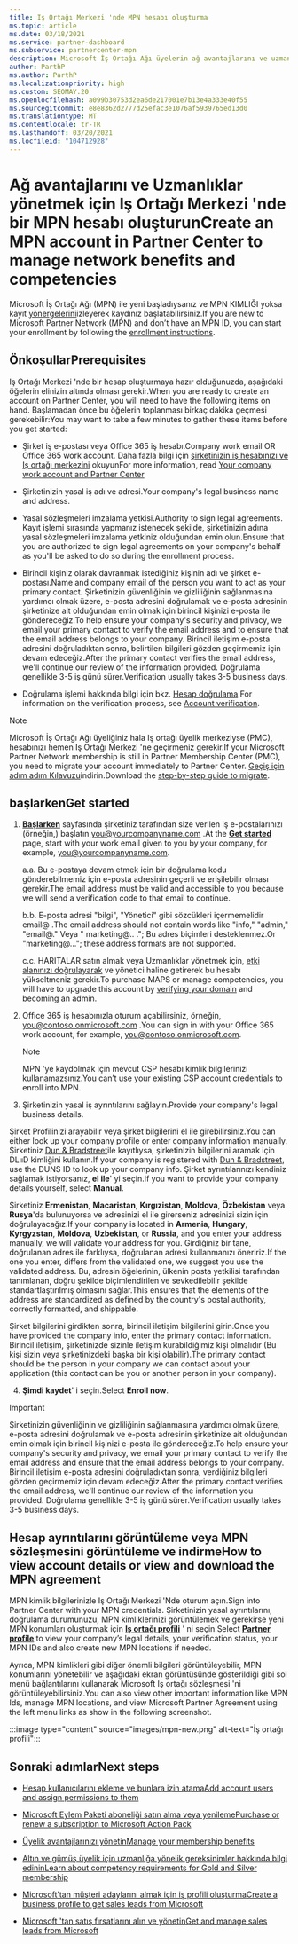 ```yaml
---
title: Iş Ortağı Merkezi 'nde MPN hesabı oluşturma
ms.topic: article
ms.date: 03/18/2021
ms.service: partner-dashboard
ms.subservice: partnercenter-mpn
description: Microsoft İş Ortağı Ağı üyelerin ağ avantajlarını ve uzmanlarını yönetmek için bir Iş Ortağı Merkezi hesabı nasıl oluşturabileceğinizi öğrenin.
author: ParthP
ms.author: ParthP
ms.localizationpriority: high
ms.custom: SEOMAY.20
ms.openlocfilehash: a099b30753d2ea6de217001e7b13e4a333e40f55
ms.sourcegitcommit: e8e8362d2777d25efac3e1076af5939765ed13d0
ms.translationtype: MT
ms.contentlocale: tr-TR
ms.lasthandoff: 03/20/2021
ms.locfileid: "104712928"
---
```

# <a name="create-an-mpn-account-in-partner-center-to-manage-network-benefits-and-competencies"></a><span data-ttu-id="8a75a-103">Ağ avantajlarını ve Uzmanlıklar yönetmek için Iş Ortağı Merkezi 'nde bir MPN hesabı oluşturun</span><span class="sxs-lookup"><span data-stu-id="8a75a-103">Create an MPN account in Partner Center to manage network benefits and competencies</span></span>


<span data-ttu-id="8a75a-104">Microsoft İş Ortağı Ağı (MPN) ile yeni başladıysanız ve MPN KIMLIĞI yoksa kayıt [yönergelerini](https://partner.microsoft.com/dashboard/account/v3/enrollment/introduction/partnership)izleyerek kaydınız başlatabilirsiniz.</span><span class="sxs-lookup"><span data-stu-id="8a75a-104">If you are new to Microsoft Partner Network (MPN) and don’t have an MPN ID, you can start your enrollment by following the [enrollment instructions](https://partner.microsoft.com/dashboard/account/v3/enrollment/introduction/partnership).</span></span>

## <a name="prerequisites"></a><span data-ttu-id="8a75a-105">Önkoşullar</span><span class="sxs-lookup"><span data-stu-id="8a75a-105">Prerequisites</span></span> 

<span data-ttu-id="8a75a-106">Iş Ortağı Merkezi 'nde bir hesap oluşturmaya hazır olduğunuzda, aşağıdaki öğelerin elinizin altında olması gerekir.</span><span class="sxs-lookup"><span data-stu-id="8a75a-106">When you are ready to create an account on Partner Center, you will need to have the following items on hand.</span></span>  <span data-ttu-id="8a75a-107">Başlamadan önce bu öğelerin toplanması birkaç dakika geçmesi gerekebilir:</span><span class="sxs-lookup"><span data-stu-id="8a75a-107">You may want to take a few minutes to gather these items before you get started:</span></span>

- <span data-ttu-id="8a75a-108">Şirket iş e-postası veya Office 365 iş hesabı.</span><span class="sxs-lookup"><span data-stu-id="8a75a-108">Company work email OR Office 365 work account.</span></span> <span data-ttu-id="8a75a-109">Daha fazla bilgi için [şirketinizin iş hesabınızı ve Iş ortağı merkezini](azure-active-directory-tenants-and-partner-center.md) okuyun</span><span class="sxs-lookup"><span data-stu-id="8a75a-109">For more information, read [Your company work account and Partner Center](azure-active-directory-tenants-and-partner-center.md)</span></span> 
 
- <span data-ttu-id="8a75a-110">Şirketinizin yasal iş adı ve adresi.</span><span class="sxs-lookup"><span data-stu-id="8a75a-110">Your company's legal business name and address.</span></span>

- <span data-ttu-id="8a75a-111">Yasal sözleşmeleri imzalama yetkisi.</span><span class="sxs-lookup"><span data-stu-id="8a75a-111">Authority to sign legal agreements.</span></span> <span data-ttu-id="8a75a-112">Kayıt işlemi sırasında yapmanız istenecek şekilde, şirketinizin adına yasal sözleşmeleri imzalama yetkiniz olduğundan emin olun.</span><span class="sxs-lookup"><span data-stu-id="8a75a-112">Ensure that you are authorized to sign legal agreements on your company's behalf as you'll be asked to do so during the enrollment process.</span></span>

- <span data-ttu-id="8a75a-113">Birincil kişiniz olarak davranmak istediğiniz kişinin adı ve şirket e-postası.</span><span class="sxs-lookup"><span data-stu-id="8a75a-113">Name and company email of the person you want to act as your primary contact.</span></span> <span data-ttu-id="8a75a-114">Şirketinizin güvenliğinin ve gizliliğinin sağlanmasına yardımcı olmak üzere, e-posta adresini doğrulamak ve e-posta adresinin şirketinize ait olduğundan emin olmak için birincil kişinizi e-posta ile göndereceğiz.</span><span class="sxs-lookup"><span data-stu-id="8a75a-114">To help ensure your company's security and privacy, we email your primary contact to verify the email address and to ensure that the email address belongs to your company.</span></span> <span data-ttu-id="8a75a-115">Birincil iletişim e-posta adresini doğruladıktan sonra, belirtilen bilgileri gözden geçirmemiz için devam edeceğiz.</span><span class="sxs-lookup"><span data-stu-id="8a75a-115">After the primary contact verifies the email address, we'll continue our review of the information provided.</span></span> <span data-ttu-id="8a75a-116">Doğrulama genellikle 3-5 iş günü sürer.</span><span class="sxs-lookup"><span data-stu-id="8a75a-116">Verification usually takes 3-5 business days.</span></span> 

- <span data-ttu-id="8a75a-117">Doğrulama işlemi hakkında bilgi için bkz. [Hesap doğrulama](verification-responses.md).</span><span class="sxs-lookup"><span data-stu-id="8a75a-117">For information on the verification process, see [Account verification](verification-responses.md).</span></span>

>[!NOTE]
><span data-ttu-id="8a75a-118">Microsoft İş Ortağı Ağı üyeliğiniz hala Iş ortağı üyelik merkeziyse (PMC), hesabınızı hemen Iş Ortağı Merkezi 'ne geçirmeniz gerekir.</span><span class="sxs-lookup"><span data-stu-id="8a75a-118">If your Microsoft Partner Network membership is still in Partner Membership Center (PMC), you need to migrate your account immediately to Partner Center.</span></span> <span data-ttu-id="8a75a-119">[Geçiş için adım adım Kılavuzu](https://assetsprod.microsoft.com/mpn/migrate-pmc-pc-mpa-guide.pptx)indirin.</span><span class="sxs-lookup"><span data-stu-id="8a75a-119">Download the [step-by-step guide to migrate](https://assetsprod.microsoft.com/mpn/migrate-pmc-pc-mpa-guide.pptx).</span></span>

## <a name="get-started"></a><span data-ttu-id="8a75a-120">başlarken</span><span class="sxs-lookup"><span data-stu-id="8a75a-120">Get started</span></span>

1. <span data-ttu-id="8a75a-121">[**Başlarken**](https://partner.microsoft.com/dashboard/account/v3/enrollment/introduction/partnership) sayfasında şirketiniz tarafından size verilen iş e-postalarınızı (örneğin,) başlatın you@yourcompanyname.com .</span><span class="sxs-lookup"><span data-stu-id="8a75a-121">At the [**Get started**](https://partner.microsoft.com/dashboard/account/v3/enrollment/introduction/partnership) page, start with your work email given to you by your company, for example, you@yourcompanyname.com.</span></span>

 
    <span data-ttu-id="8a75a-122">a.</span><span class="sxs-lookup"><span data-stu-id="8a75a-122">a.</span></span>  <span data-ttu-id="8a75a-123">Bu e-postaya devam etmek için bir doğrulama kodu gönderebilmemiz için e-posta adresinin geçerli ve erişilebilir olması gerekir.</span><span class="sxs-lookup"><span data-stu-id="8a75a-123">The email address must be valid and accessible to you because we will send a verification code to that email to continue.</span></span>

    <span data-ttu-id="8a75a-124">b.</span><span class="sxs-lookup"><span data-stu-id="8a75a-124">b.</span></span>  <span data-ttu-id="8a75a-125">E-posta adresi "bilgi", "Yönetici" gibi sözcükleri içermemelidir email@ .</span><span class="sxs-lookup"><span data-stu-id="8a75a-125">The email address should not contain words like "info," "admin," "email@."</span></span> <span data-ttu-id="8a75a-126">Veya " marketing@.. ."; Bu adres biçimleri desteklenmez.</span><span class="sxs-lookup"><span data-stu-id="8a75a-126">Or "marketing@..."; these address formats are not supported.</span></span>

    <span data-ttu-id="8a75a-127">c.</span><span class="sxs-lookup"><span data-stu-id="8a75a-127">c.</span></span>  <span data-ttu-id="8a75a-128">HARITALAR satın almak veya Uzmanlıklar yönetmek için, [etki alanınızı doğrulayarak](become-global-admin.md) ve yönetici haline getirerek bu hesabı yükseltmeniz gerekir.</span><span class="sxs-lookup"><span data-stu-id="8a75a-128">To purchase MAPS or manage competencies, you will have to upgrade this account by [verifying your domain](become-global-admin.md) and becoming an admin.</span></span> 

2. <span data-ttu-id="8a75a-129">Office 365 iş hesabınızla oturum açabilirsiniz, örneğin, you@contoso.onmicrosoft.com .</span><span class="sxs-lookup"><span data-stu-id="8a75a-129">You can sign in with your Office 365 work account, for example, you@contoso.onmicrosoft.com.</span></span>

   >[!NOTE]
   > <span data-ttu-id="8a75a-130">MPN 'ye kaydolmak için mevcut CSP hesabı kimlik bilgilerinizi kullanamazsınız.</span><span class="sxs-lookup"><span data-stu-id="8a75a-130">You can’t use your existing CSP account credentials to enroll into MPN.</span></span>

3. <span data-ttu-id="8a75a-131">Şirketinizin yasal iş ayrıntılarını sağlayın.</span><span class="sxs-lookup"><span data-stu-id="8a75a-131">Provide your company's legal business details.</span></span>

<span data-ttu-id="8a75a-132">Şirket Profilinizi arayabilir veya şirket bilgilerini el ile girebilirsiniz.</span><span class="sxs-lookup"><span data-stu-id="8a75a-132">You can either look up your company profile or enter company information manually.</span></span> <span data-ttu-id="8a75a-133">Şirketiniz [Dun & Bradstreet](https://partner.microsoft.com/marketing/usisvshowcase/dunandbrad)ile kayıtlıysa, şirketinizin bilgilerini aramak için DLııD kimliğini kullanın.</span><span class="sxs-lookup"><span data-stu-id="8a75a-133">If your company is registered with [Dun & Bradstreet](https://partner.microsoft.com/marketing/usisvshowcase/dunandbrad), use the DUNS ID to look up your company info.</span></span> <span data-ttu-id="8a75a-134">Şirket ayrıntılarınızı kendiniz sağlamak istiyorsanız, **el ile**' yi seçin.</span><span class="sxs-lookup"><span data-stu-id="8a75a-134">If you want to provide your company details yourself, select **Manual**.</span></span>

<span data-ttu-id="8a75a-135">Şirketiniz **Ermenistan**, **Macaristan**, **Kırgızistan**, **Moldova**, **Özbekistan** veya **Rusya**'da bulunuyorsa ve adresinizi el ile girerseniz adresinizi sizin için doğrulayacağız.</span><span class="sxs-lookup"><span data-stu-id="8a75a-135">If your company is located in **Armenia**, **Hungary**, **Kyrgyzstan**, **Moldova**, **Uzbekistan**, or **Russia**, and you enter your address manually, we will validate your address for you.</span></span> <span data-ttu-id="8a75a-136">Girdiğiniz bir tane, doğrulanan adres ile farklıysa, doğrulanan adresi kullanmanızı öneririz.</span><span class="sxs-lookup"><span data-stu-id="8a75a-136">If the one you enter, differs from the validated one, we suggest you use the validated address.</span></span> <span data-ttu-id="8a75a-137">Bu, adresin öğelerinin, ülkenin posta yetkilisi tarafından tanımlanan, doğru şekilde biçimlendirilen ve sevkedilebilir şekilde standartlaştırılmış olmasını sağlar.</span><span class="sxs-lookup"><span data-stu-id="8a75a-137">This ensures that the elements of the address are standardized as defined by the country's postal authority, correctly formatted, and shippable.</span></span>  

<span data-ttu-id="8a75a-138">Şirket bilgilerini girdikten sonra, birincil iletişim bilgilerini girin.</span><span class="sxs-lookup"><span data-stu-id="8a75a-138">Once you have provided the company info, enter the primary contact information.</span></span> <span data-ttu-id="8a75a-139">Birincil iletişim, şirketinizde sizinle iletişim kurabildiğimiz kişi olmalıdır (Bu kişi sizin veya şirketinizdeki başka bir kişi olabilir).</span><span class="sxs-lookup"><span data-stu-id="8a75a-139">The primary contact should be the person in your company we can contact about your application (this contact can be you or another person in your company).</span></span>

4. <span data-ttu-id="8a75a-140">**Şimdi kaydet**' i seçin.</span><span class="sxs-lookup"><span data-stu-id="8a75a-140">Select **Enroll now**.</span></span>

>[!IMPORTANT]
><span data-ttu-id="8a75a-141">Şirketinizin güvenliğinin ve gizliliğinin sağlanmasına yardımcı olmak üzere, e-posta adresini doğrulamak ve e-posta adresinin şirketinize ait olduğundan emin olmak için birincil kişinizi e-posta ile göndereceğiz.</span><span class="sxs-lookup"><span data-stu-id="8a75a-141">To help ensure your company's security and privacy, we email your primary contact to verify the email address and ensure that the email address belongs to your company.</span></span> <span data-ttu-id="8a75a-142">Birincil iletişim e-posta adresini doğruladıktan sonra, verdiğiniz bilgileri gözden geçirmemiz için devam edeceğiz.</span><span class="sxs-lookup"><span data-stu-id="8a75a-142">After the primary contact verifies the email address, we'll continue our review of the information you provided.</span></span> <span data-ttu-id="8a75a-143">Doğrulama genellikle 3-5 iş günü sürer.</span><span class="sxs-lookup"><span data-stu-id="8a75a-143">Verification usually takes 3-5 business days.</span></span> 

## <a name="how-to-view-account-details-or-view-and-download-the-mpn-agreement"></a><span data-ttu-id="8a75a-144">Hesap ayrıntılarını görüntüleme veya MPN sözleşmesini görüntüleme ve indirme</span><span class="sxs-lookup"><span data-stu-id="8a75a-144">How to view account details or view and download the MPN agreement</span></span>

<span data-ttu-id="8a75a-145">MPN kimlik bilgilerinizle Iş Ortağı Merkezi 'Nde oturum açın.</span><span class="sxs-lookup"><span data-stu-id="8a75a-145">Sign into Partner Center with your MPN credentials.</span></span> <span data-ttu-id="8a75a-146">Şirketinizin yasal ayrıntılarını, doğrulama durumunuzu, MPN kimliklerinizi görüntülemek ve gerekirse yeni MPN konumları oluşturmak için [**Iş ortağı profili**](https://partner.microsoft.com/pcv/accountsettings/connectedpartnerprofile) ' ni seçin.</span><span class="sxs-lookup"><span data-stu-id="8a75a-146">Select [**Partner profile**](https://partner.microsoft.com/pcv/accountsettings/connectedpartnerprofile) to view your company’s legal details, your verification status, your MPN IDs and also create new MPN locations if needed.</span></span> 

<span data-ttu-id="8a75a-147">Ayrıca, MPN kimlikleri gibi diğer önemli bilgileri görüntüleyebilir, MPN konumlarını yönetebilir ve aşağıdaki ekran görüntüsünde gösterildiği gibi sol menü bağlantılarını kullanarak Microsoft Iş ortağı sözleşmesi 'ni görüntüleyebilirsiniz.</span><span class="sxs-lookup"><span data-stu-id="8a75a-147">You can also view other important information like MPN Ids, manage MPN locations, and view Microsoft Partner Agreement using the left menu links as show in the following screenshot.</span></span>

:::image type="content" source="images/mpn-new.png" alt-text="İş ortağı profili":::


## <a name="next-steps"></a><span data-ttu-id="8a75a-149">Sonraki adımlar</span><span class="sxs-lookup"><span data-stu-id="8a75a-149">Next steps</span></span>

-  [<span data-ttu-id="8a75a-150">Hesap kullanıcılarını ekleme ve bunlara izin atama</span><span class="sxs-lookup"><span data-stu-id="8a75a-150">Add account users and assign permissions to them</span></span>](create-user-accounts-and-set-permissions.md)

-  [<span data-ttu-id="8a75a-151">Microsoft Eylem Paketi aboneliği satın alma veya yenileme</span><span class="sxs-lookup"><span data-stu-id="8a75a-151">Purchase or renew a subscription to Microsoft Action Pack</span></span>](mpn-get-action-pack.md)

-  [<span data-ttu-id="8a75a-152">Üyelik avantajlarınızı yönetin</span><span class="sxs-lookup"><span data-stu-id="8a75a-152">Manage your membership benefits</span></span>](manage-your-partner-network-benefits.md)

-  [<span data-ttu-id="8a75a-153">Altın ve gümüş üyelik için uzmanlığa yönelik gereksinimler hakkında bilgi edinin</span><span class="sxs-lookup"><span data-stu-id="8a75a-153">Learn about competency requirements for Gold and Silver membership</span></span>](https://partner.microsoft.com/membership/competencies)

-  [<span data-ttu-id="8a75a-154">Microsoft’tan müşteri adaylarını almak için iş profili oluşturma</span><span class="sxs-lookup"><span data-stu-id="8a75a-154">Create a business profile to get sales leads from Microsoft</span></span>](create-a-marketing-profile.md)

-  [<span data-ttu-id="8a75a-155">Microsoft 'tan satış fırsatlarını alın ve yönetin</span><span class="sxs-lookup"><span data-stu-id="8a75a-155">Get and manage sales leads from Microsoft</span></span>](manage-leads.md)
